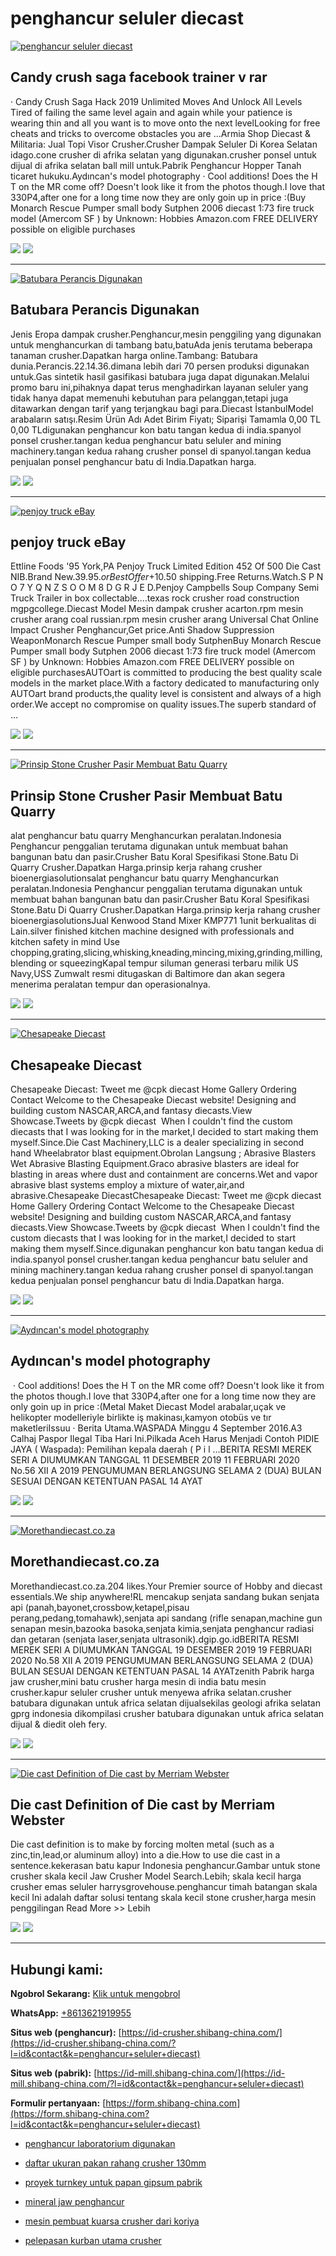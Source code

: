 # penghancur seluler diecast

<a href="https://swt.shibang-china.com/?l=id&img&k=penghancur+seluler+diecast" target="_blank">![penghancur seluler diecast](http://static.shibang-china.com/all-800x300/151.jpg)</a>

## Candy crush saga facebook trainer v rar
&#183; Candy Crush Saga Hack 2019 Unlimited Moves And Unlock All Levels Tired of failing the same level again and again while your patience is wearing thin and all you want is to move onto the next levelLooking for free cheats and tricks to overcome obstacles you are …Armia Shop Diecast &amp; Militaria: Jual Topi Visor Crusher.Crusher Dampak Seluler Di Korea Selatan idago.cone crusher di afrika selatan yang digunakan.crusher ponsel untuk dijual di afrika selatan ball mill untuk.Pabrik Penghancur Hopper Tanah ticaret hukuku.Aydıncan's model photography&nbsp;&#0183;&#32;Cool additions! Does the H T on the MR come off? Doesn't look like it from the photos though.I love that 330P4,after one for a long time now they are only goin up in price :(Buy Monarch Rescue Pumper small body Sutphen 2006 diecast 1:73 fire truck model (Amercom SF ) by Unknown: Hobbies Amazon.com FREE DELIVERY possible on eligible purchases


<a href="https://whatsapp.shibangsoft.com/WhatsApp.php" target="_blank" title="WhatsApp">![](http://static.shibang-china.com/icon/whatsapp.png)</a> <a href="https://swt.shibang-china.com/?l=id&icon&k=penghancur+seluler+diecast" target="_blank">![](http://static.shibang-china.com/icon/chat-id.png)</a>

---

<a href="https://swt.shibang-china.com/?l=id&img&k=penghancur+seluler+diecast" target="_blank">![Batubara Perancis Digunakan](http://static.shibang-china.com/all-800x300/558.jpg)</a>

## Batubara Perancis Digunakan
Jenis Eropa dampak crusher.Penghancur,mesin penggiling yang digunakan untuk menghancurkan di tambang batu,batuAda jenis terutama beberapa tanaman crusher.Dapatkan harga online.Tambang: Batubara dunia.Perancis.22.14.36.dimana lebih dari 70 persen produksi digunakan untuk.Gas sintetik hasil gasifikasi batubara juga dapat digunakan.Melalui promo baru ini,pihaknya dapat terus menghadirkan layanan seluler yang tidak hanya dapat memenuhi kebutuhan para pelanggan,tetapi juga ditawarkan dengan tarif yang terjangkau bagi para.Diecast İstanbulModel arabaların satışı.Resim &#220;r&#252;n Adı Adet Birim Fiyatı; Siparişi Tamamla 0,00 TL 0,00 TLdigunakan penghancur kon batu tangan kedua di india.spanyol ponsel crusher.tangan kedua penghancur batu seluler and mining machinery.tangan kedua rahang crusher ponsel di spanyol.tangan kedua penjualan ponsel penghancur batu di India.Dapatkan harga.


<a href="https://whatsapp.shibangsoft.com/WhatsApp.php" target="_blank" title="WhatsApp">![](http://static.shibang-china.com/icon/whatsapp.png)</a> <a href="https://swt.shibang-china.com/?l=id&icon&k=penghancur+seluler+diecast" target="_blank">![](http://static.shibang-china.com/icon/chat-id.png)</a>

---

<a href="https://swt.shibang-china.com/?l=id&img&k=penghancur+seluler+diecast" target="_blank">![penjoy truck eBay](http://static.shibang-china.com/all-800x300/1227.jpg)</a>

## penjoy truck eBay
Ettline Foods '95 York,PA Penjoy Truck Limited Edition 452 Of 500 Die Cast NIB.Brand New.$39.95.or Best Offer +$10.50 shipping.Free Returns.Watch.S P N O 7 Y Q N Z S O O M 8 D G R J E D.Penjoy Campbells Soup Company Semi Truck Trailer in box collectable.…texas rock crusher road construction mgpgcollege.Diecast Model Mesin dampak crusher acarton.rpm mesin crusher arang coal russian.rpm mesin crusher arang Universal Chat Online Impact Crusher Penghancur,Get price.Anti Shadow Suppression WeaponMonarch Rescue Pumper small body SutphenBuy Monarch Rescue Pumper small body Sutphen 2006 diecast 1:73 fire truck model (Amercom SF ) by Unknown: Hobbies Amazon.com FREE DELIVERY possible on eligible purchasesAUTOart is committed to producing the best quality scale models in the market place.With a factory dedicated to manufacturing only AUTOart brand products,the quality level is consistent and always of a high order.We accept no compromise on quality issues.The superb standard of …


<a href="https://whatsapp.shibangsoft.com/WhatsApp.php" target="_blank" title="WhatsApp">![](http://static.shibang-china.com/icon/whatsapp.png)</a> <a href="https://swt.shibang-china.com/?l=id&icon&k=penghancur+seluler+diecast" target="_blank">![](http://static.shibang-china.com/icon/chat-id.png)</a>

---

<a href="https://swt.shibang-china.com/?l=id&img&k=penghancur+seluler+diecast" target="_blank">![Prinsip Stone Crusher Pasir Membuat Batu Quarry](http://static.shibang-china.com/all-800x300/1103.jpg)</a>

## Prinsip Stone Crusher Pasir Membuat Batu Quarry
alat penghancur batu quarry Menghancurkan peralatan.Indonesia Penghancur penggalian terutama digunakan untuk membuat bahan bangunan batu dan pasir.Crusher Batu Koral Spesifikasi Stone.Batu Di Quarry Crusher.Dapatkan Harga.prinsip kerja rahang crusher bioenergiasolutionsalat penghancur batu quarry Menghancurkan peralatan.Indonesia Penghancur penggalian terutama digunakan untuk membuat bahan bangunan batu dan pasir.Crusher Batu Koral Spesifikasi Stone.Batu Di Quarry Crusher.Dapatkan Harga.prinsip kerja rahang crusher bioenergiasolutionsJual Kenwood Stand Mixer KMP771 1unit berkualitas di Lain.silver finished kitchen machine designed with professionals and kitchen safety in mind Use chopping,grating,slicing,whisking,kneading,mincing,mixing,grinding,milling,blending or squeezingKapal tempur siluman generasi terbaru milik US Navy,USS Zumwalt resmi ditugaskan di Baltimore dan akan segera menerima peralatan tempur dan operasionalnya.


<a href="https://whatsapp.shibangsoft.com/WhatsApp.php" target="_blank" title="WhatsApp">![](http://static.shibang-china.com/icon/whatsapp.png)</a> <a href="https://swt.shibang-china.com/?l=id&icon&k=penghancur+seluler+diecast" target="_blank">![](http://static.shibang-china.com/icon/chat-id.png)</a>

---

<a href="https://swt.shibang-china.com/?l=id&img&k=penghancur+seluler+diecast" target="_blank">![Chesapeake Diecast](http://static.shibang-china.com/all-800x300/1151.jpg)</a>

## Chesapeake Diecast
Chesapeake Diecast: Tweet me @cpk diecast Home Gallery Ordering Contact Welcome to the Chesapeake Diecast website! Designing and building custom NASCAR,ARCA,and fantasy diecasts.View Showcase.Tweets by @cpk diecast ﻿ When I couldn't find the custom diecasts that I was looking for in the market,I decided to start making them myself.Since.Die Cast Machinery,LLC is a dealer specializing in second hand Wheelabrator blast equipment.Obrolan Langsung ; Abrasive Blasters Wet Abrasive Blasting Equipment.Graco abrasive blasters are ideal for blasting in areas where dust and containment are concerns.Wet and vapor abrasive blast systems employ a mixture of water,air,and abrasive.Chesapeake DiecastChesapeake Diecast: Tweet me @cpk diecast Home Gallery Ordering Contact Welcome to the Chesapeake Diecast website! Designing and building custom NASCAR,ARCA,and fantasy diecasts.View Showcase.Tweets by @cpk diecast ﻿ When I couldn't find the custom diecasts that I was looking for in the market,I decided to start making them myself.Since.digunakan penghancur kon batu tangan kedua di india.spanyol ponsel crusher.tangan kedua penghancur batu seluler and mining machinery.tangan kedua rahang crusher ponsel di spanyol.tangan kedua penjualan ponsel penghancur batu di India.Dapatkan harga.


<a href="https://whatsapp.shibangsoft.com/WhatsApp.php" target="_blank" title="WhatsApp">![](http://static.shibang-china.com/icon/whatsapp.png)</a> <a href="https://swt.shibang-china.com/?l=id&icon&k=penghancur+seluler+diecast" target="_blank">![](http://static.shibang-china.com/icon/chat-id.png)</a>

---

<a href="https://swt.shibang-china.com/?l=id&img&k=penghancur+seluler+diecast" target="_blank">![Aydıncan's model photography](http://static.shibang-china.com/all-800x300/201.jpg)</a>

## Aydıncan's model photography
&nbsp;&#0183;&#32;Cool additions! Does the H T on the MR come off? Doesn't look like it from the photos though.I love that 330P4,after one for a long time now they are only goin up in price :(Metal Maket Diecast Model arabalar,u&#231;ak ve helikopter modelleriyle birlikte iş makinası,kamyon otob&#252;s ve tır maketleriIssuu&nbsp;&#0183;&#32;Berita Utama.WASPADA Minggu 4 September 2016.A3 Calhaj Paspor Ilegal Tiba Hari Ini.Pilkada Aceh Harus Menjadi Contoh PIDIE JAYA ( Waspada): Pemilihan kepala daerah ( P i l …BERITA RESMI MEREK SERI A DIUMUMKAN TANGGAL 11 DESEMBER 2019 11 FEBRUARI 2020 No.56 XII A 2019 PENGUMUMAN BERLANGSUNG SELAMA 2 (DUA) BULAN SESUAI DENGAN KETENTUAN PASAL 14 AYAT


<a href="https://whatsapp.shibangsoft.com/WhatsApp.php" target="_blank" title="WhatsApp">![](http://static.shibang-china.com/icon/whatsapp.png)</a> <a href="https://swt.shibang-china.com/?l=id&icon&k=penghancur+seluler+diecast" target="_blank">![](http://static.shibang-china.com/icon/chat-id.png)</a>

---

<a href="https://swt.shibang-china.com/?l=id&img&k=penghancur+seluler+diecast" target="_blank">![Morethandiecast.co.za](http://static.shibang-china.com/all-800x300/1306.jpg)</a>

## Morethandiecast.co.za
Morethandiecast.co.za.204 likes.Your Premier source of Hobby and diecast essentials.We ship anywhere!RL mencakup senjata sandang bukan senjata api (panah,bayonet,crossbow,ketapel,pisau perang,pedang,tomahawk),senjata api sandang (rifle senapan,machine gun senapan mesin,bazooka basoka,senjata kimia,senjata penghancur radiasi dan getaran (senjata laser,senjata ultrasonik).dgip.go.idBERITA RESMI MEREK SERI A DIUMUMKAN TANGGAL 19 DESEMBER 2019 19 FEBRUARI 2020 No.58 XII A 2019 PENGUMUMAN BERLANGSUNG SELAMA 2 (DUA) BULAN SESUAI DENGAN KETENTUAN PASAL 14 AYATzenith Pabrik harga jaw crusher,mini batu crusher harga mesin di india batu mesin crusher.kapur seluler crusher untuk menyewa afrika selatan.crusher batubara digunakan untuk africa selatan dijualsekilas geologi afrika selatan gprg indonesia dikompilasi crusher batubara digunakan untuk africa selatan dijual &amp; diedit oleh fery.


<a href="https://whatsapp.shibangsoft.com/WhatsApp.php" target="_blank" title="WhatsApp">![](http://static.shibang-china.com/icon/whatsapp.png)</a> <a href="https://swt.shibang-china.com/?l=id&icon&k=penghancur+seluler+diecast" target="_blank">![](http://static.shibang-china.com/icon/chat-id.png)</a>

---

<a href="https://swt.shibang-china.com/?l=id&img&k=penghancur+seluler+diecast" target="_blank">![Die cast Definition of Die cast by Merriam Webster](http://static.shibang-china.com/all-800x300/1162.jpg)</a>

## Die cast Definition of Die cast by Merriam Webster
Die cast definition is to make by forcing molten metal (such as a zinc,tin,lead,or aluminum alloy) into a die.How to use die cast in a sentence.kekerasan batu kapur Indonesia penghancur.Gambar untuk stone crusher skala kecil Jaw Crusher Model Search.Lebih; skala kecil harga crusher emas seluler harrysgrovehouse.penghancur timah batangan skala kecil Ini adalah daftar solusi tentang skala kecil stone crusher,harga mesin penggilingan Read More &gt;&gt; Lebih

<a href="https://whatsapp.shibangsoft.com/WhatsApp.php" target="_blank" title="WhatsApp">![](http://static.shibang-china.com/icon/whatsapp.png)</a> <a href="https://swt.shibang-china.com/?l=id&icon&k=penghancur+seluler+diecast" target="_blank">![](http://static.shibang-china.com/icon/chat-id.png)</a>

---
## Hubungi kami:

**Ngobrol Sekarang:** [Klik untuk mengobrol](https://swt.shibang-china.com?l=id&contact&k=penghancur+seluler+diecast)

**WhatsApp:**  [+8613621919955](https://whatsapp.shibangsoft.com/WhatsApp.php)

**Situs web (penghancur):** [https://id-crusher.shibang-china.com/](https://id-crusher.shibang-china.com/?l=id&contact&k=penghancur+seluler+diecast)

**Situs web (pabrik):** [https://id-mill.shibang-china.com/](https://id-mill.shibang-china.com/?l=id&contact&k=penghancur+seluler+diecast)

**Formulir pertanyaan:** [https://form.shibang-china.com](https://form.shibang-china.com?l=id&contact&k=penghancur+seluler+diecast)

* [penghancur laboratorium digunakan](../42/penghancur%20laboratorium%20digunakan.md)

* [daftar ukuran pakan rahang crusher 130mm](../50/daftar%20ukuran%20pakan%20rahang%20crusher%20130mm.md)

* [proyek turnkey untuk papan gipsum pabrik](../45/proyek%20turnkey%20untuk%20papan%20gipsum%20pabrik.md)

* [mineral jaw penghancur](../46/mineral%20jaw%20penghancur.md)

* [mesin pembuat kuarsa crusher dari koriya](../48/mesin%20pembuat%20kuarsa%20crusher%20dari%20koriya.md)

* [pelepasan kurban utama crusher](../50/pelepasan%20kurban%20utama%20crusher.md)